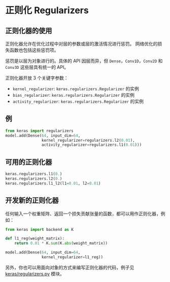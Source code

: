 # 正则化 Regularizers
## 正则化器的使用

正则化器允许在优化过程中对层的参数或层的激活情况进行惩罚。 网络优化的损失函数也包括这些惩罚项。

惩罚是以层为对象进行的。具体的 API 因层而异，但 `Dense`，`Conv1D`，`Conv2D` 和 `Conv3D` 这些层具有统一的 API。

正则化器开放 3 个关键字参数：

- `kernel_regularizer`: `keras.regularizers.Regularizer` 的实例
- `bias_regularizer`: `keras.regularizers.Regularizer` 的实例
- `activity_regularizer`: `keras.regularizers.Regularizer` 的实例


## 例

```python
from keras import regularizers
model.add(Dense(64, input_dim=64,
                kernel_regularizer=regularizers.l2(0.01),
                activity_regularizer=regularizers.l1(0.01)))
```

## 可用的正则化器

```python
keras.regularizers.l1(0.)
keras.regularizers.l2(0.)
keras.regularizers.l1_l2(l1=0.01, l2=0.01)
```

## 开发新的正则化器

任何输入一个权重矩阵、返回一个损失贡献张量的函数，都可以用作正则化器，例如：

```python
from keras import backend as K

def l1_reg(weight_matrix):
    return 0.01 * K.sum(K.abs(weight_matrix))

model.add(Dense(64, input_dim=64,
                kernel_regularizer=l1_reg))
```

另外，你也可以用面向对象的方式来编写正则化器的代码，例子见 [keras/regularizers.py](https://github.com/keras-team/keras/blob/master/keras/regularizers.py) 模块。
